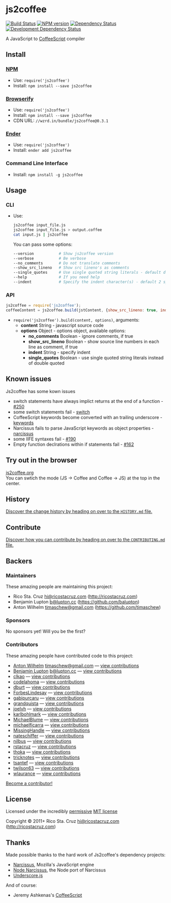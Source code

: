 # js2coffee

<!-- BADGES/ -->

[![Build Status](http://img.shields.io/travis-ci/js2coffee/js2coffee.png?branch=master)](http://travis-ci.org/js2coffee/js2coffee "Check this project's build status on TravisCI")
[![NPM version](http://badge.fury.io/js/js2coffee.png)](https://npmjs.org/package/js2coffee "View this project on NPM")
[![Dependency Status](https://david-dm.org/js2coffee/js2coffee.png?theme=shields.io)](https://david-dm.org/js2coffee/js2coffee)
[![Development Dependency Status](https://david-dm.org/js2coffee/js2coffee/dev-status.png?theme=shields.io)](https://david-dm.org/js2coffee/js2coffee#info=devDependencies)<br/>

<!-- /BADGES -->


A JavaScript to [CoffeeScript](http://coffeescript.org/) compiler


<!-- INSTALL/ -->

## Install

### [NPM](http://npmjs.org/)
- Use: `require('js2coffee')`
- Install: `npm install --save js2coffee`

### [Browserify](http://browserify.org/)
- Use: `require('js2coffee')`
- Install: `npm install --save js2coffee`
- CDN URL: `//wzrd.in/bundle/js2coffee@0.3.1`

### [Ender](http://ender.jit.su/)
- Use: `require('js2coffee')`
- Install: `ender add js2coffee`

<!-- /INSTALL -->


### Command Line Interface
- Install: `npm install -g js2coffee`


## Usage

### CLI

- Use:

	``` bash
	js2coffee input_file.js
	js2coffee input_file.js > output.coffee
	cat input.js | js2coffee
	```

	You can pass some options:

	``` bash
	--version           # Show js2coffee version
	--verbose           # Be verbose
	--no_comments       # Do not translate comments
	--show_src_lineno   # Show src lineno's as comments
	--single_quotes     # Use single quoted string literals - default double quoted
	--help              # If you need help
	--indent            # Specify the indent character(s) - default 2 spaces
	```


### API

``` javascript
js2coffee = require('js2coffee');
coffeeContent = js2coffee.build(jstContent, {show_src_lineno: true, indent: "    "});
```

- `require('js2coffee').build(content, options)`, arguments:
	- **content** String - javascript source code
	- **options** Object - options object, available options:
		- **no_comments** Boolean - ignore comments, if true
		- **show_src_lineno** Boolean - show source line numbers in each line as comment, if true
		- **indent** String - specify indent
		- **single_quotes** Boolean - use single quoted string literals instead of double quoted

## Known issues

Js2coffee has some kown issues

- switch statements have always implict returns at the end of a function - [#250](https://github.com/rstacruz/js2coffee/pull/250)
- some switch statements fail - [switch](https://github.com/rstacruz/js2coffee/issues?direction=desc&labels=switch-case&page=1&sort=updated&state=open)
- CoffeeScript keywords become converted with an trailing underscore - [keywords](https://github.com/rstacruz/js2coffee/issues?direction=desc&labels=keywords&page=1&sort=updated&state=open)
- Narcissus fails to parse JavaScript keywords as object properties - [narcissus](https://github.com/rstacruz/js2coffee/issues?direction=desc&labels=narcissus&page=1&sort=updated&state=open)
- some IIFE syntaxes fail - [#190](https://github.com/rstacruz/js2coffee/issues/190) 
- Empty function declrations within if statements fail - [#162](https://github.com/rstacruz/js2coffee/issues/162)


## Try out in the browser
[js2coffee.org](http://js2coffee.org)  
You can swtich the mode (JS -> Coffee and Coffee -> JS) at the top in the center.


<!-- HISTORY/ -->

## History
[Discover the change history by heading on over to the `HISTORY.md` file.](https://github.com/js2coffee/js2coffee/blob/master/HISTORY.md#files)

<!-- /HISTORY -->


<!-- CONTRIBUTE/ -->

## Contribute

[Discover how you can contribute by heading on over to the `CONTRIBUTING.md` file.](https://github.com/js2coffee/js2coffee/blob/master/CONTRIBUTING.md#files)

<!-- /CONTRIBUTE -->


<!-- BACKERS/ -->

## Backers

### Maintainers

These amazing people are maintaining this project:

- Rico Sta. Cruz <hi@ricostacruz.com> (http://ricostacruz.com)
- Benjamin Lupton <b@lupton.cc> (https://github.com/balupton)
- Anton Wilhelm <timaschew@gmail.com> (https://github.com/timaschew)

### Sponsors

No sponsors yet! Will you be the first?

### Contributors

These amazing people have contributed code to this project:

- [Anton Wilhelm](https://github.com/timaschew) <timaschew@gmail.com> — [view contributions](https://github.com/js2coffee/js2coffee/commits?author=timaschew)
- [Benjamin Lupton](https://github.com/balupton) <b@lupton.cc> — [view contributions](https://github.com/js2coffee/js2coffee/commits?author=balupton)
- [clkao](https://github.com/clkao) — [view contributions](https://github.com/js2coffee/js2coffee/commits?author=clkao)
- [codelahoma](https://github.com/codelahoma) — [view contributions](https://github.com/js2coffee/js2coffee/commits?author=codelahoma)
- [dburt](https://github.com/dburt) — [view contributions](https://github.com/js2coffee/js2coffee/commits?author=dburt)
- [ForbesLindesay](https://github.com/ForbesLindesay) — [view contributions](https://github.com/js2coffee/js2coffee/commits?author=ForbesLindesay)
- [gabipurcaru](https://github.com/gabipurcaru) — [view contributions](https://github.com/js2coffee/js2coffee/commits?author=gabipurcaru)
- [grandquista](https://github.com/grandquista) — [view contributions](https://github.com/js2coffee/js2coffee/commits?author=grandquista)
- [joelvh](https://github.com/joelvh) — [view contributions](https://github.com/js2coffee/js2coffee/commits?author=joelvh)
- [karlbohlmark](https://github.com/karlbohlmark) — [view contributions](https://github.com/js2coffee/js2coffee/commits?author=karlbohlmark)
- [MichaelBlume](https://github.com/MichaelBlume) — [view contributions](https://github.com/js2coffee/js2coffee/commits?author=MichaelBlume)
- [michaelficarra](https://github.com/michaelficarra) — [view contributions](https://github.com/js2coffee/js2coffee/commits?author=michaelficarra)
- [MissingHandle](https://github.com/MissingHandle) — [view contributions](https://github.com/js2coffee/js2coffee/commits?author=MissingHandle)
- [nateschiffer](https://github.com/nateschiffer) — [view contributions](https://github.com/js2coffee/js2coffee/commits?author=nateschiffer)
- [nilbus](https://github.com/nilbus) — [view contributions](https://github.com/js2coffee/js2coffee/commits?author=nilbus)
- [rstacruz](https://github.com/rstacruz) — [view contributions](https://github.com/js2coffee/js2coffee/commits?author=rstacruz)
- [thoka](https://github.com/thoka) — [view contributions](https://github.com/js2coffee/js2coffee/commits?author=thoka)
- [tricknotes](https://github.com/tricknotes) — [view contributions](https://github.com/js2coffee/js2coffee/commits?author=tricknotes)
- [tsantef](https://github.com/tsantef) — [view contributions](https://github.com/js2coffee/js2coffee/commits?author=tsantef)
- [twilson63](https://github.com/twilson63) — [view contributions](https://github.com/js2coffee/js2coffee/commits?author=twilson63)
- [wlaurance](https://github.com/wlaurance) — [view contributions](https://github.com/js2coffee/js2coffee/commits?author=wlaurance)

[Become a contributor!](https://github.com/js2coffee/js2coffee/blob/master/CONTRIBUTING.md#files)

<!-- /BACKERS -->


<!-- LICENSE/ -->

## License

Licensed under the incredibly [permissive](http://en.wikipedia.org/wiki/Permissive_free_software_licence) [MIT license](http://creativecommons.org/licenses/MIT/)

Copyright &copy; 2011+ Rico Sta. Cruz <hi@ricostacruz.com> (http://ricostacruz.com)

<!-- /LICENSE -->


## Thanks

Made possible thanks to the hard work of Js2coffee's dependency projects:

- [Narcissus](https://github.com/mozilla/narcissus), Mozilla's JavaScript engine
- [Node Narcissus](https://github.com/kuno/node-narcissus), the Node port of Narcissus
- [Underscore.js](http://documentcloud.github.com/underscore)

And of course:

- Jeremy Ashkenas's [CoffeeScript](http://jashkenas.github.com/coffee-script/)
